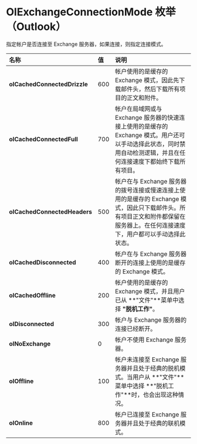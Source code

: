 
# OlExchangeConnectionMode 枚举 （Outlook）

指定帐户是否连接至 Exchange 服务器，如果连接，则指定连接模式。



|**名称**|**值**|**说明**|
|:-----|:-----|:-----|
|**olCachedConnectedDrizzle**|600|帐户使用的是缓存的 Exchange 模式，因此先下载邮件头，然后下载所有项目的正文和附件。|
|**olCachedConnectedFull**|700|帐户在局域网或与 Exchange 服务器的快速连接上使用的是缓存的 Exchange 模式。用户还可以手动选择此状态，同时禁用自动检测逻辑，并且在任何连接速度下都始终下载所有项目。|
|**olCachedConnectedHeaders**|500|帐户在与 Exchange 服务器的拨号连接或慢速连接上使用的是缓存的 Exchange 模式，因此只下载邮件头。所有项目正文和附件都保留在服务器上。在任何连接速度下，用户都可以手动选择此状态。|
|**olCachedDisconnected**|400|帐户在与 Exchange 服务器断开的连接上使用的是缓存的 Exchange 模式。|
|**olCachedOffline**|200|帐户使用的是缓存的 Exchange 模式，并且用户已从 **"文件"**菜单中选择 **"脱机工作"**。|
|**olDisconnected**|300|帐户与 Exchange 服务器的连接已经断开。|
|**olNoExchange**|0|帐户不使用 Exchange 服务器。|
|**olOffline**|100|帐户未连接至 Exchange 服务器并且处于经典的脱机模式。当用户从 **"文件"**菜单中选择 **"脱机工作"**时，也会出现这种情况。|
|**olOnline**|800|帐户已连接至 Exchange 服务器并且处于经典的联机模式。|
